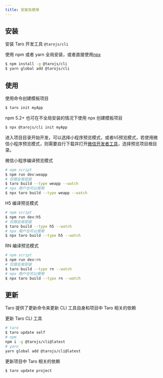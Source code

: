 ```yaml
---
title: 安装及使用
---
```


## 安装

安装 Taro 开发工具 `@tarojs/cli`

使用 npm 或者 yarn 全局安装，或者直接使用[npx](https://medium.com/@maybekatz/introducing-npx-an-npm-package-runner-55f7d4bd282b)

```bash
$ npm install -g @tarojs/cli
$ yarn global add @tarojs/cli
```

## 使用

使用命令创建模板项目

```bash
$ taro init myApp
```

npm 5.2+ 也可在不全局安装的情况下使用 npx 创建模板项目

```bash
$ npx @tarojs/cli init myApp
```

进入项目目录开始开发，可以选择小程序预览模式，或者h5预览模式，若使用微信小程序预览模式，则需要自行下载并打开[微信开发者工具](https://developers.weixin.qq.com/miniprogram/dev/devtools/download.html)，选择预览项目根目录。

微信小程序编译预览模式

```bash
# npm script
$ npm run dev:weapp
# 仅限全局安装
$ taro build --type weapp --watch
# npx 用户也可以使用
$ npx taro build --type weapp --watch
```

H5 编译预览模式
```bash
# npm script
$ npm run dev:h5
# 仅限全局安装
$ taro build --type h5 --watch
# npx 用户也可以使用
$ npx taro build --type h5 --watch
```

RN 编译预览模式
```bash
# npm script
$ npm run dev:rn
# 仅限全局安装
$ taro build --type rn --watch
# npx 用户也可以使用
$ npx taro build --type rn --watch
```

## 更新

Taro 提供了更新命令来更新 CLI 工具自身和项目中 Taro 相关的依赖

更新 Taro CLI 工具

```bash
# taro
$ taro update self
# npm
npm i -g @tarojs/cli@latest
# yarn
yarn global add @tarojs/cli@latest
```

更新项目中 Taro 相关的依赖

```bash
$ taro update project
```
